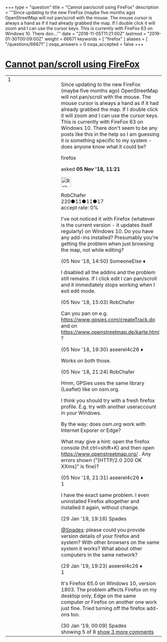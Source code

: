 +++
type = "question"
title = "Cannot pan/scroll using FireFox"
description = '''Since updating to the new FireFox (maybe five months ago) OpenStreetMap will not pan/scroll with the mouse. The mouse cursor is always a hand as if it had already grabbed the map. If I double click it will zoom and I can use the cursor keys. This is currently with FireFox 63 on Windows 10. There don...'''
date = "2018-11-05T11:21:00Z"
lastmod = "2019-01-30T00:09:00Z"
weight = 66671
keywords = [ "firefox" ]
aliases = [ "/questions/66671" ]
osqa_answers = 0
osqa_accepted = false
+++

<div class="headNormal">

# [Cannot pan/scroll using FireFox](/questions/66671/cannot-panscroll-using-firefox)

</div>

<div id="main-body">

<div id="askform">

<table id="question-table" style="width:100%;">
<colgroup>
<col style="width: 50%" />
<col style="width: 50%" />
</colgroup>
<tbody>
<tr>
<td style="width: 30px; vertical-align: top"><div class="vote-buttons">
<span id="post-66671-upvote" class="ajax-command post-vote up" rel="nofollow" title="I like this post (click again to cancel)"> </span>
<div id="post-66671-score" class="post-score" title="current number of votes">
1
</div>
<span id="post-66671-downvote" class="ajax-command post-vote down" rel="nofollow" title="I dont like this post (click again to cancel)"> </span> <span id="favorite-mark" class="ajax-command favorite-mark" rel="nofollow" title="mark/unmark this question as favorite (click again to cancel)"> </span>
<div id="favorite-count" class="favorite-count">
&#10;</div>
</div></td>
<td><div id="item-right">
<div class="question-body">
<p>Since updating to the new FireFox (maybe five months ago) OpenStreetMap will not pan/scroll with the mouse. The mouse cursor is always a hand as if it had already grabbed the map. If I double click it will zoom and I can use the cursor keys. This is currently with FireFox 63 on Windows 10. There don't seem to be any posts like this in the help so I am guessing it is something specific to my system - does anyone know what it could be?</p>
</div>
<div id="question-tags" class="tags-container tags">
<span class="post-tag tag-link-firefox" rel="tag" title="see questions tagged &#39;firefox&#39;">firefox</span>
</div>
<div id="question-controls" class="post-controls">
&#10;</div>
<div class="post-update-info-container">
<div class="post-update-info post-update-info-user">
<p>asked <strong>05 Nov '18, 11:21</strong></p>
<img src="https://secure.gravatar.com/avatar/f975d12117093ce5b3b4748dc4927400?s=32&amp;d=identicon&amp;r=g" class="gravatar" width="32" height="32" alt="RobChafer&#39;s gravatar image" />
<p><span>RobChafer</span><br />
<span class="score" title="220 reputation points">220</span><span title="11 badges"><span class="badge1">●</span><span class="badgecount">11</span></span><span title="11 badges"><span class="silver">●</span><span class="badgecount">11</span></span><span title="17 badges"><span class="bronze">●</span><span class="badgecount">17</span></span><br />
<span class="accept_rate" title="Rate of the user&#39;s accepted answers">accept rate:</span> <span title="RobChafer has no accepted answers">0%</span></p>
</div>
</div>
<div id="comments-container-66671" class="comments-container">
<span id="66673"></span>
<div id="comment-66673" class="comment">
<div id="post-66673-score" class="comment-score">
&#10;</div>
<div class="comment-text">
<p>I've not noticed it with Firefox (whatever is the current version - it updates itself regularly) on Windows 10. Do you have any add-ins installed? Presumably you're getting the problem when just browsing the map, not while editing?</p>
</div>
<div id="comment-66673-info" class="comment-info">
<span class="comment-age">(05 Nov '18, 14:50)</span> <span class="comment-user userinfo">SomeoneElse ♦</span>
</div>
</div>
<span id="66674"></span>
<div id="comment-66674" class="comment">
<div id="post-66674-score" class="comment-score">
&#10;</div>
<div class="comment-text">
<p>I disabled all the addins and the problem still remains. If I click edit I can pan/scroll and it immediately stops working when I exit edit mode.</p>
</div>
<div id="comment-66674-info" class="comment-info">
<span class="comment-age">(05 Nov '18, 15:03)</span> <span class="comment-user userinfo">RobChafer</span>
</div>
</div>
<span id="66679"></span>
<div id="comment-66679" class="comment">
<div id="post-66679-score" class="comment-score">
&#10;</div>
<div class="comment-text">
<p>Can you pan on e.g. <a href="https://www.gpsies.com/createTrack.do">https://www.gpsies.com/createTrack.do</a> and on <a href="https://www.openstreetmap.de/karte.html">https://www.openstreetmap.de/karte.html</a> ?</p>
</div>
<div id="comment-66679-info" class="comment-info">
<span class="comment-age">(05 Nov '18, 19:30)</span> <span class="comment-user userinfo">aseerel4c26 ♦</span>
</div>
</div>
<span id="66680"></span>
<div id="comment-66680" class="comment not_top_scorer">
<div id="post-66680-score" class="comment-score">
&#10;</div>
<div class="comment-text">
<p>Works on both those.</p>
</div>
<div id="comment-66680-info" class="comment-info">
<span class="comment-age">(05 Nov '18, 21:24)</span> <span class="comment-user userinfo">RobChafer</span>
</div>
</div>
<span id="66681"></span>
<div id="comment-66681" class="comment not_top_scorer">
<div id="post-66681-score" class="comment-score">
&#10;</div>
<div class="comment-text">
<p>Hmm, GPSies uses the same library (Leaflet) like on osm.org.</p>
<p>I think you should try with a fresh firefox profile. E.g. try with another useraccount in your Windows.</p>
<p>By the way: does osm.org work with Internet Exporer or Edge?</p>
<p>What may give a hint: open the firefox console (hit ctrl+shift+K) and then open <a href="https://www.openstreetmap.org/">https://www.openstreetmap.org/</a> . Any errors shown ("[HTTP/2.0 200 OK XXms]" is fine)?</p>
</div>
<div id="comment-66681-info" class="comment-info">
<span class="comment-age">(05 Nov '18, 21:31)</span> <span class="comment-user userinfo">aseerel4c26 ♦</span>
</div>
</div>
<span id="67796"></span>
<div id="comment-67796" class="comment">
<div id="post-67796-score" class="comment-score">
1
</div>
<div class="comment-text">
<p>I have the exact same problem. I even uninstalled Firefox altogether and installed it again, without change.</p>
</div>
<div id="comment-67796-info" class="comment-info">
<span class="comment-age">(29 Jan '19, 19:16)</span> <span class="comment-user userinfo">Spades</span>
</div>
</div>
<span id="67797"></span>
<div id="comment-67797" class="comment not_top_scorer">
<div id="post-67797-score" class="comment-score">
&#10;</div>
<div class="comment-text">
<p><a href="https://help.openstreetmap.org/users/16223/spades">@Spades</a>: please could you provide version details of your firefox and system? With other browsers on the same system it works? What about other computers in the same network?</p>
</div>
<div id="comment-67797-info" class="comment-info">
<span class="comment-age">(29 Jan '19, 19:23)</span> <span class="comment-user userinfo">aseerel4c26 ♦</span>
</div>
</div>
<span id="67802"></span>
<div id="comment-67802" class="comment">
<div id="post-67802-score" class="comment-score">
1
</div>
<div class="comment-text">
<p>It's Firefox 65.0 on Windows 10, version 1803. The problem affects Firefox on my desktop only, Edge on the same computer or Firefox on another one work just fine. Tried turning off the firefox add-ons too.</p>
</div>
<div id="comment-67802-info" class="comment-info">
<span class="comment-age">(30 Jan '19, 00:09)</span> <span class="comment-user userinfo">Spades</span>
</div>
</div>
</div>
<div id="comment-tools-66671" class="comment-tools">
<span class="comments-showing"> showing 5 of 8 </span> <a href="#" class="show-all-comments-link">show 3 more comments</a>
</div>
<div class="clear">
&#10;</div>
<div id="comment-66671-form-container" class="comment-form-container">
&#10;</div>
<div class="clear">
&#10;</div>
</div></td>
</tr>
</tbody>
</table>

</div>

</div>


